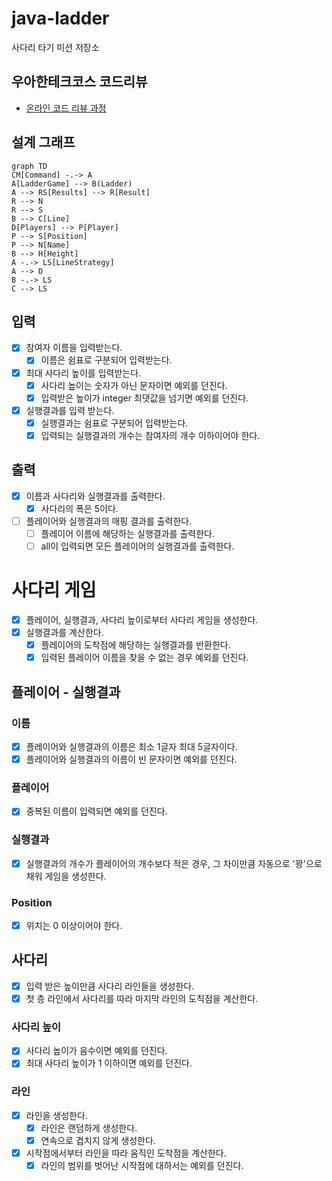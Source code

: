 # java-ladder

사다리 타기 미션 저장소

## 우아한테크코스 코드리뷰

- [온라인 코드 리뷰 과정](https://github.com/woowacourse/woowacourse-docs/blob/master/maincourse/README.md)

## 설계 그래프
```mermaid
graph TD
CM[Command] -.-> A
A[LadderGame] --> B(Ladder)
A --> RS[Results] --> R[Result]
R --> N
R --> S
B --> C[Line]
D[Players] --> P[Player]
P --> S[Position]
P --> N[Name]
B --> H[Height]
A -.-> LS[LineStrategy]
A --> D
B -.-> LS
C --> LS
```

## 입력
- [x] 참여자 이름을 입력받는다.
  - [x] 이름은 쉼표로 구분되어 입력받는다.

- [x] 최대 사다리 높이를 입력받는다.
  - [x] 사다리 높이는 숫자가 아닌 문자이면 예외를 던진다.
  - [x] 입력받은 높이가 integer 최댓값을 넘기면 예외를 던진다.

- [x] 실행결과를 입력 받는다.
  - [x] 실행결과는 쉼표로 구분되어 입력받는다.
  - [x] 입력되는 실행결과의 개수는 참여자의 개수 이하이어야 한다.
  
## 출력
- [x] 이름과 사다리와 실행결과를 출력한다.
  - [x] 사다리의 폭은 5이다.
- [ ] 플레이어와 실행결과의 매핑 결과를 출력한다.
  - [ ] 플레이어 이름에 해당하는 실행결과를 출력한다.
  - [ ] all이 입력되면 모든 플레이어의 실행결과를 출력한다.
  
# 사다리 게임
- [x] 플레이어, 실행결과, 사다리 높이로부터 사다리 게임을 생성한다.
- [x] 실행결과를 계산한다.
  - [x] 플레이어의 도착점에 해당하는 실행결과를 반환한다.
  - [x] 입력된 플레이어 이름을 찾을 수 없는 경우 예외를 던진다.
  
## 플레이어 - 실행결과
### 이름
- [x] 플레이어와 실행결과의 이름은 최소 1글자 최대 5글자이다.
- [x] 플레이어와 실행결과의 이름이 빈 문자이면 예외를 던진다.
### 플레이어
- [x] 중복된 이름이 입력되면 예외를 던진다.
### 실행결과
- [x] 실행결과의 개수가 플레이어의 개수보다 적은 경우, 그 차이만큼 자동으로 '꽝'으로 채워 게임을 생성한다.
### Position
- [x] 위치는 0 이상이어야 한다.


## 사다리
- [x] 입력 받은 높이만큼 사다리 라인들을 생성한다.
- [x] 첫 층 라인에서 사다리를 따라 마지막 라인의 도칙점을 계산한다.
### 사다리 높이 
- [x] 사다리 높이가 음수이면 예외를 던진다.
- [x] 최대 사다리 높이가 1 이하이면 예외를 던진다.
### 라인
- [x] 라인을 생성한다.
  - [x] 라인은 랜덤하게 생성한다.
  - [x] 연속으로 겹치지 않게 생성한다.
- [x] 시작점에서부터 라인을 따라 움직인 도착점을 계산한다.
  - [x] 라인의 범위를 벗어난 시작점에 대하서는 예외를 던진다. 
